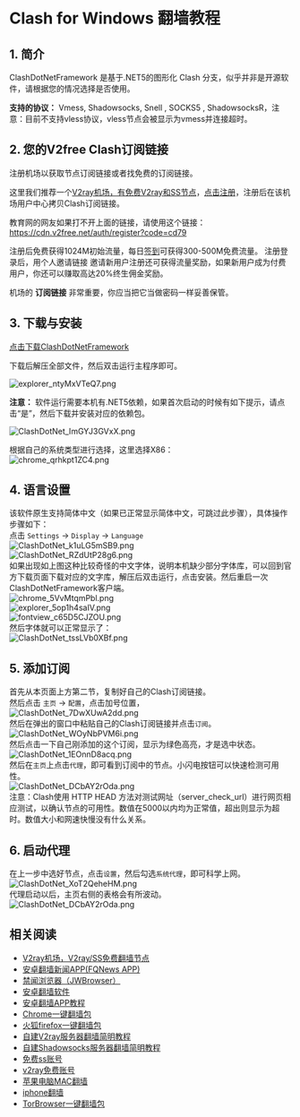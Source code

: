 # Clash for Windows 翻墙教程

1\. 简介
------

ClashDotNetFramework 是基于.NET5的图形化 Clash 分支，似乎并非是开源软件，请根据您的情况选择是否使用。

**支持的协议：** Vmess, Shadowsocks, Snell , SOCKS5 , ShadowsocksR，注意：目前不支持vless协议，vless节点会被显示为vmess并连接超时。

2\. 您的V2free Clash订阅链接
--------------

注册机场以获取节点订阅链接或者找免费的订阅链接。

这里我们推荐一个[V2ray机场，有免费V2ray和SS节点](https://github.com/bannedbook/fanqiang/wiki/V2ray%E6%9C%BA%E5%9C%BA)，[点击注册](https://w1.v2dns.xyz/auth/register?code=cd79)，注册后在该机场用户中心拷贝Clash订阅链接。

教育网的网友如果打不开上面的链接，请使用这个链接：
https://cdn.v2free.net/auth/register?code=cd79

注册后免费获得1024M初始流量，每日[签到](https://raw.githubusercontent.com/bannedbook/fanqiang/master/v2ss/images/checkin.jpg)可获得300-500M免费流量。
注册登录后，用个人邀请链接 邀请新用户注册还可获得流量奖励，如果新用户成为付费用户，你还可以赚取高达20%终生佣金奖励。

机场的 **订阅链接** 非常重要，你应当把它当做密码一样妥善保管。

3\. 下载与安装
---------
[点击下载ClashDotNetFramework](https://github.com/ClashDotNetFramework/ClashDotNetFramework/releases)

下载后解压全部文件，然后双击运行主程序即可。 
 
![explorer_ntyMxVTeQ7.png](https://v2free.org/docs/SSPanel/Windows/ClashDotNetFramework_files/3002202166.png)  
 
**注意：** 软件运行需要本机有.NET5依赖，如果首次启动的时候有如下提示，请点击“是”，然后下载并安装对应的依赖包。 
 
![ClashDotNet_ImGYJ3GVxX.png](https://v2free.org/docs/SSPanel/Windows/ClashDotNetFramework_files/2374135324.png)  

根据自己的系统类型进行选择，这里选择X86：  
![chrome_qrhkpt1ZC4.png](https://v2free.org/docs/SSPanel/Windows/ClashDotNetFramework_files/442620522.png)  


4\. 语言设置
--------

该软件原生支持简体中文（如果已正常显示简体中文，可跳过此步骤），具体操作步骤如下：  
点击 `Settings` → `Display` → `Language`  
![ClashDotNet_k1uLG5mSB9.png](https://v2free.org/docs/SSPanel/Windows/ClashDotNetFramework_files/3188293196.png)  
![ClashDotNet_RZdUtP28g6.png](https://v2free.org/docs/SSPanel/Windows/ClashDotNetFramework_files/1446880618.png)  
如果出现如上图这种比较奇怪的中文字体，说明本机缺少部分字体库，可以回到官方下载页面下载对应的文字库，解压后双击运行，点击安装。然后重启一次ClashDotNetFramework客户端。  
![chrome_5VvMtqmPbl.png](https://v2free.org/docs/SSPanel/Windows/ClashDotNetFramework_files/2192815081.png)  
![explorer_5op1h4saIV.png](https://v2free.org/docs/SSPanel/Windows/ClashDotNetFramework_files/2410481344.png)  
![fontview_c65D5CJZOU.png](https://v2free.org/docs/SSPanel/Windows/ClashDotNetFramework_files/202185407.png)  
然后字体就可以正常显示了：  
![ClashDotNet_tssLVb0XBf.png](https://v2free.org/docs/SSPanel/Windows/ClashDotNetFramework_files/955605122.png)

5\. 添加订阅
--------

首先从本页面上方第二节，复制好自己的Clash订阅链接。  
然后点击 `主页` → `配置`，点击加号位置，  
![ClashDotNet_7DwXUwA2dd.png](https://v2free.org/docs/SSPanel/Windows/ClashDotNetFramework_files/1599691601.png)  
然后在弹出的窗口中粘贴自己的Clash订阅链接并点击`订阅`。
![ClashDotNet_WOyNbPVM6i.png](https://v2free.org/docs/SSPanel/Windows/ClashDotNetFramework_files/2428975405.png)  
然后点击一下自己刚添加的这个订阅，显示为绿色高亮，才是选中状态。  
![ClashDotNet_1EOnnD8acq.png](https://v2free.org/docs/SSPanel/Windows/ClashDotNetFramework_files/3224149311.png)  
然后在`主页`上点击`代理`，即可看到订阅中的节点。小闪电按钮可以快速检测可用性。  
![ClashDotNet_DCbAY2rOda.png](https://v2free.org/docs/SSPanel/Windows/ClashDotNetFramework_files/2120685303.png)  
注意：Clash使用 HTTP HEAD 方法对测试网址（server\_check\_url）进行网页相应测试，以确认节点的可用性。数值在5000以内均为正常值，超出则显示为超时。数值大小和网速快慢没有什么关系。

6\. 启动代理
--------

在上一步中选好节点，点击`设置`，然后勾选`系统代理`，即可科学上网。  
![ClashDotNet_XoT2QeheHM.png](https://v2free.org/docs/SSPanel/Windows/ClashDotNetFramework_files/3961348341.png)  
代理启动以后，主页右侧的表格会有所波动。  
![ClashDotNet_DCbAY2rOda.png](https://v2free.org/docs/SSPanel/Windows/ClashDotNetFramework_files/1970949877.png)

## 相关阅读
*   [V2ray机场，V2ray/SS免费翻墙节点](https://github.com/bannedbook/fanqiang/wiki/V2ray%E6%9C%BA%E5%9C%BA)
*   [安卓翻墙新闻APP(FQNews APP)](https://github.com/bannedbook/fanqiang/wiki/%E7%A6%81%E9%97%BB%E7%BD%91%E5%AE%89%E5%8D%93%E7%BF%BB%E5%A2%99%E6%96%B0%E9%97%BBAPP)
*   [禁闻浏览器（JWBrowser）](https://github.com/bannedbook/fanqiang/wiki/%E5%AE%89%E5%8D%93%E7%BF%BB%E5%A2%99%E8%BD%AF%E4%BB%B6#JWBrowser)
*   [安卓翻墙软件](https://github.com/bannedbook/fanqiang/wiki/%E5%AE%89%E5%8D%93%E7%BF%BB%E5%A2%99%E8%BD%AF%E4%BB%B6)
*   [安卓翻墙APP教程](https://github.com/bannedbook/fanqiang/tree/master/android)
*   [Chrome一键翻墙包](https://github.com/bannedbook/fanqiang/wiki/Chrome%E4%B8%80%E9%94%AE%E7%BF%BB%E5%A2%99%E5%8C%85)
*   [火狐firefox一键翻墙包](https://github.com/bannedbook/fanqiang/wiki/%E7%81%AB%E7%8B%90firefox%E4%B8%80%E9%94%AE%E7%BF%BB%E5%A2%99%E5%8C%85)
*   [自建V2ray服务器翻墙简明教程](https://github.com/bannedbook/fanqiang/blob/master/v2ss/%E8%87%AA%E5%BB%BAV2ray%E6%9C%8D%E5%8A%A1%E5%99%A8%E7%AE%80%E6%98%8E%E6%95%99%E7%A8%8B.md)
*   [自建Shadowsocks服务器翻墙简明教程](https://github.com/bannedbook/fanqiang/blob/master/v2ss/%E8%87%AA%E5%BB%BAShadowsocks%E6%9C%8D%E5%8A%A1%E5%99%A8%E7%AE%80%E6%98%8E%E6%95%99%E7%A8%8B.md)
*   [免费ss账号](https://github.com/bannedbook/fanqiang/wiki/%E5%85%8D%E8%B4%B9ss%E8%B4%A6%E5%8F%B7)
*   [v2ray免费账号](https://github.com/bannedbook/fanqiang/wiki/v2ray%E5%85%8D%E8%B4%B9%E8%B4%A6%E5%8F%B7)
*   [苹果电脑MAC翻墙](https://github.com/bannedbook/fanqiang/wiki/%E8%8B%B9%E6%9E%9C%E7%94%B5%E8%84%91MAC%E7%BF%BB%E5%A2%99)
*   [iphone翻墙](https://github.com/bannedbook/fanqiang/wiki/iphone%E7%BF%BB%E5%A2%99)
*   [TorBrowser一键翻墙包](https://github.com/bannedbook/fanqiang/wiki/TorBrowser%E4%B8%80%E9%94%AE%E7%BF%BB%E5%A2%99%E5%8C%85)